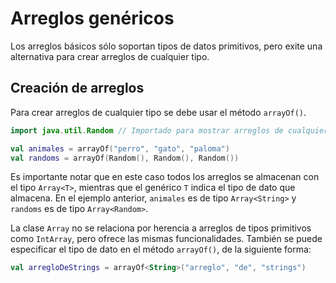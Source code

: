 # Arreglos genéricos

Los arreglos básicos sólo soportan tipos de datos primitivos, pero exite una alternativa para crear arreglos de cualquier tipo.

## Creación de arreglos

Para crear arreglos de cualquier tipo se debe usar el método `arrayOf()`.

```kotlin
import java.util.Random // Importado para mostrar arreglos de cualquier clase

val animales = arrayOf("perro", "gato", "paloma")
val randoms = arrayOf(Random(), Random(), Random())
```

Es importante notar que en este caso todos los arreglos se almacenan con el tipo `Array<T>`, mientras que el genérico `T` indica el tipo de dato que almacena.
En el ejemplo anterior, `animales` es de tipo `Array<String>` y `randoms` es de tipo `Array<Random>`.

La clase `Array` no se relaciona por herencia a arreglos de tipos primitivos como `IntArray`, pero ofrece las mismas funcionalidades.
También se puede especificar el tipo de dato en el método `arrayOf()`, de la siguiente forma:

```kotlin
val arregloDeStrings = arrayOf<String>("arreglo", "de", "strings")
```
